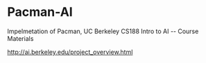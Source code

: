 # Pacman-AI

Impelmetation of Pacman, UC Berkeley CS188 Intro to AI -- Course Materials

http://ai.berkeley.edu/project_overview.html
